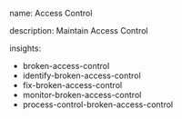 name: Access Control

description: Maintain Access Control

insights:
  - broken-access-control
  - identify-broken-access-control
  - fix-broken-access-control
  - monitor-broken-access-control
  - process-control-broken-access-control
